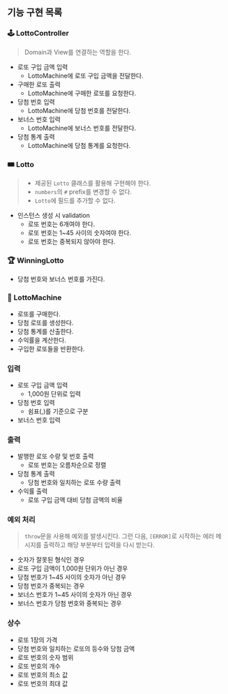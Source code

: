 ## 기능 구현 목록

### 🕹️ LottoController

> Domain과 View를 연결하는 역할을 한다.

- 로또 구입 금액 입력
  - LottoMachine에 로또 구입 금액을 전달한다.
- 구매한 로또 출력
  - LottoMachine에 구매한 로또를 요청한다.
- 당첨 번호 입력
  - LottoMachine에 당첨 번호를 전달한다.
- 보너스 번호 입력
  - LottoMachine에 보너스 번호를 전달한다.
- 당첨 통계 출력
  - LottoMachine에 당첨 통계를 요청한다.

### 🎟️ Lotto

> - 제공된 `Lotto` 클래스를 활용해 구현해야 한다.
> - `numbers`의 `#` prefix를 변경할 수 없다.
> - `Lotto`에 필드를 추가할 수 없다.

- 인스턴스 생성 시 validation
  - 로또 번호는 6개여야 한다.
  - 로또 번호는 1~45 사이의 숫자여야 한다.
  - 로또 번호는 중복되지 않아야 한다.

### 🏆 WinningLotto

- 당첨 번호와 보너스 번호를 가진다.

### 🎰 LottoMachine

- 로또를 구매한다.
- 당첨 로또를 생성한다.
- 당첨 통계를 산출한다.
- 수익률을 계산한다.
- 구입한 로또들을 반환한다.

### 입력

- 로또 구입 금액 입력
  - 1,000원 단위로 입력
- 당첨 번호 입력
  - 쉼표(,)를 기준으로 구분
- 보너스 번호 입력

### 출력

- 발행한 로또 수량 및 번호 출력
  - 로또 번호는 오름차순으로 정렬
- 당첨 통계 출력
  - 당첨 번호와 일치하는 로또 수량 출력
- 수익률 출력
  - 로또 구입 금액 대비 당첨 금액의 비율

### 예외 처리

> `throw`문을 사용해 예외를 발생시킨다. 그런 다음, `[ERROR]`로 시작하는 에러 메시지를 출력하고 해당 부분부터 입력을 다시 받는다.

- 숫자가 잘못된 형식인 경우
- 로또 구입 금액이 1,000원 단위가 아닌 경우
- 당첨 번호가 1~45 사이의 숫자가 아닌 경우
- 당첨 번호가 중복되는 경우
- 보너스 번호가 1~45 사이의 숫자가 아닌 경우
- 보너스 번호가 당첨 번호와 중복되는 경우

### 상수

- 로또 1장의 가격
- 당첨 번호와 일치하는 로또의 등수와 당첨 금액
- 로또 번호의 숫자 범위
- 로또 번호의 개수
- 로또 번호의 최소 값
- 로또 번호의 최대 값
